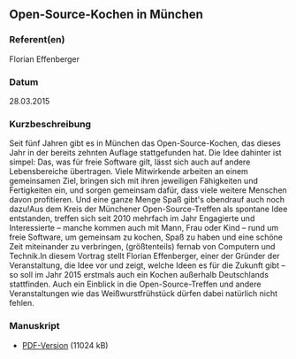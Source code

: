
 
## Open-Source-Kochen in München


### Referent(en)
 Florian Effenberger

### Datum
 28.03.2015

### Kurzbeschreibung
Seit fünf Jahren gibt es in München das Open-Source-Kochen, das
dieses Jahr in der bereits zehnten Auflage stattgefunden hat.
Die Idee dahinter ist simpel: Das, was für freie Software gilt, lässt
sich auch auf andere Lebensbereiche übertragen. Viele Mitwirkende
arbeiten an einem gemeinsamen Ziel, bringen sich mit ihren jeweiligen
Fähigkeiten und Fertigkeiten ein, und sorgen gemeinsam dafür, dass
viele weitere Menschen davon profitieren. Und eine ganze Menge Spaß
gibt's obendrauf auch noch dazu!Aus dem Kreis der Münchener Open-Source-Treffen als spontane Idee
entstanden, treffen sich seit 2010 mehrfach im Jahr Engagierte und
Interessierte &#8211; manche kommen auch mit Mann, Frau oder Kind &#8211; rund um freie
Software, um gemeinsam zu kochen, Spaß zu haben und eine schöne Zeit
miteinander zu verbringen, (größtenteils) fernab von Computern und
Technik.In diesem Vortrag stellt Florian Effenberger, einer der Gründer der
Veranstaltung, die Idee vor und zeigt, welche Ideen es für die Zukunft
gibt &#8211; so soll im Jahr 2015 erstmals auch ein Kochen außerhalb
Deutschlands stattfinden. Auch ein Einblick in die Open-Source-Treffen
und andere Veranstaltungen wie das Weißwurstfrühstück dürfen dabei
natürlich nicht fehlen.
### Manuskript

          
* [PDF-Version](/download/Vortraege/OS_Kochen_LIT_2015.pdf) (11024 kB)
                 
      
  

